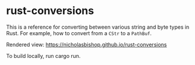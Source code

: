 # rust-conversions

This is a reference for converting between various string and byte
types in Rust. For example, how to convert from a `CStr` to a
`PathBuf`.

Rendered view: https://nicholasbishop.github.io/rust-conversions

To build locally, run cargo run.
